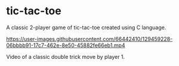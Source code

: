 # tic-tac-toe
A classic 2-player game of tic-tac-toe created using C language.

https://user-images.githubusercontent.com/66442410/129459228-06bbbb91-17c7-462e-8e50-45882fe66eb1.mp4

Video of a classic double trick move by player 1.

